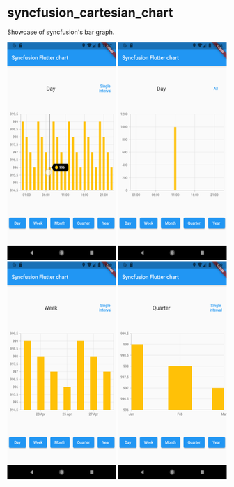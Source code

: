 # syncfusion_cartesian_chart

Showcase of syncfusion's bar graph.

<img src="assets/Screenshot_1624815471.png" alt="Days" width="250" height="500"> <img src="assets/Screenshot_1624815524.png" alt="Single Interval" width="250" height="500"> <img src="assets/Screenshot_1624815555.png" alt="Week" width="250" height="500"> <img src="assets/Screenshot_1624815545.png" alt="Quarter" width="250" height="500"> 